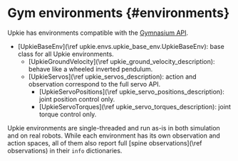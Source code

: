 # Gym environments {#environments}

Upkie has environments compatible with the [Gymnasium API](https://gymnasium.farama.org/).

- [UpkieBaseEnv](\ref upkie.envs.upkie_base_env.UpkieBaseEnv): base class for all Upkie environments.
    - [UpkieGroundVelocity](\ref upkie_ground_velocity_description): behave like a wheeled inverted pendulum.
    - [UpkieServos](\ref upkie_servos_description): action and observation correspond to the full servo API.
        - [UpkieServoPositions](\ref upkie_servo_positions_description): joint position control only.
        - [UpkieServoTorques](\ref upkie_servo_torques_description): joint torque control only.

Upkie environments are single-threaded and run as-is in both simulation and on real robots. While each environment has its own observation and action spaces, all of them also report full [spine observations](\ref observations) in their `info` dictionaries.
